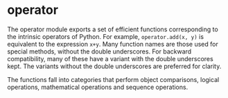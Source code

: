 # operator
The operator module exports a set of efficient functions corresponding to the intrinsic operators of Python. For example, `operator.add(x, y)` is equivalent to the expression `x+y`. Many function names are those used for special methods, without the double underscores. For backward compatibility, many of these have a variant with the double underscores kept. The variants without the double underscores are preferred for clarity.

The functions fall into categories that perform object comparisons, logical operations, mathematical operations and sequence operations.